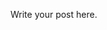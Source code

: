 <!--
.. title: Origins
.. slug: origins
.. date: 2021-06-21 23:50:39 UTC-04:00
.. tags: Python, Nikola
.. category: Status
.. link:
.. description:
.. type: text
-->

Write your post here.
